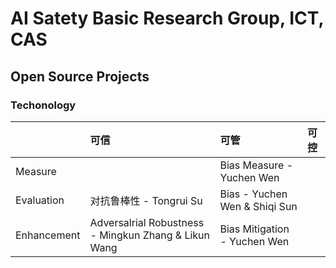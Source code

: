 # AI Satety Basic Research Group, ICT, CAS




## Open Source Projects




### Techonology




| |可信|可管|可控|
|:----|:----|:----|:----|
|Measure|     |Bias Measure - Yuchen Wen|    |
|Evaluation|对抗鲁棒性 - Tongrui Su|Bias - Yuchen Wen & Shiqi Sun|   |
|Enhancement|Adversalrial Robustness - Mingkun Zhang & Likun Wang| Bias Mitigation - Yuchen Wen|  |
